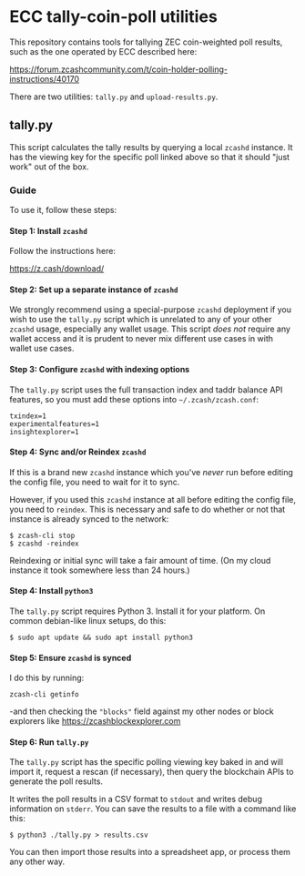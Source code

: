 # ECC tally-coin-poll utilities

This repository contains tools for tallying ZEC coin-weighted
poll results, such as the one operated by ECC described here:

https://forum.zcashcommunity.com/t/coin-holder-polling-instructions/40170

There are two utilities: `tally.py` and `upload-results.py`.

## tally.py

This script calculates the tally results by querying a local `zcashd`
instance. It has the viewing key for the specific poll linked above so
that it should "just work" out of the box.

### Guide

To use it, follow these steps:

#### Step 1: Install `zcashd`

Follow the instructions here:

https://z.cash/download/

#### Step 2: Set up a separate instance of `zcashd`

We strongly recommend using a special-purpose `zcashd` deployment if you wish to use the `tally.py` script which is unrelated to any of your other `zcashd` usage, especially any wallet usage. This script _does not_ require any wallet access and it is prudent to never mix different use cases in with wallet use cases.

#### Step 3: Configure `zcashd` with indexing options

The `tally.py` script uses the full transaction index and taddr balance API features, so you must add these options into `~/.zcash/zcash.conf`:

```
txindex=1
experimentalfeatures=1
insightexplorer=1
```

#### Step 4: Sync and/or Reindex `zcashd`

If this is a brand new `zcashd` instance which you've *never* run before editing the config file, you need to wait for it to sync.

However, if you used this `zcashd` instance at all before editing the config file, you need to `reindex`. This is necessary and safe to do whether or not that instance is already synced to the network:

```
$ zcash-cli stop
$ zcashd -reindex
```

Reindexing or initial sync will take a fair amount of time. (On my cloud instance it took somewhere less than 24 hours.)

#### Step 4: Install `python3`

The `tally.py` script requires Python 3. Install it for your platform. On common debian-like linux setups, do this:

```
$ sudo apt update && sudo apt install python3
```

#### Step 5: Ensure `zcashd` is synced

I do this by running:

```
zcash-cli getinfo
```

-and then checking the `"blocks"` field against my other nodes or block explorers like https://zcashblockexplorer.com

#### Step 6: Run `tally.py`

The `tally.py` script has the specific polling viewing key baked in and will import it, request a rescan (if necessary), then query the blockchain APIs to generate the poll results.

It writes the poll results in a CSV format to `stdout` and writes debug information on `stderr`. You can save the results to a file with a command like this:

```
$ python3 ./tally.py > results.csv
```

You can then import those results into a spreadsheet app, or process them any other way.
